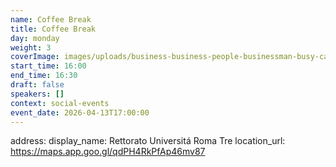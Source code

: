 ```yaml
---
name: Coffee Break
title: Coffee Break
day: monday
weight: 3
coverImage: images/uploads/business-business-people-businessman-busy-cafe-coffee-1433385-pxhere.com.webp
start_time: 16:00
end_time: 16:30
draft: false
speakers: []
context: social-events
event_date: 2026-04-13T17:00:00
---
```

address:
  display_name: Rettorato Universitá Roma Tre
  location_url: https://maps.app.goo.gl/qdPH4RkPfAp46mv87